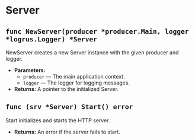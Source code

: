 # Server

## `func NewServer(producer *producer.Main, logger *logrus.Logger) *Server`

NewServer creates a new Server instance with the given producer and logger.

- **Parameters:**
  - `producer` — The main application context.
  - `logger` — The logger for logging messages.
- **Returns:** A pointer to the initialized Server.

## `func (srv *Server) Start() error`

Start initializes and starts the HTTP server.

- **Returns:** An error if the server fails to start.
